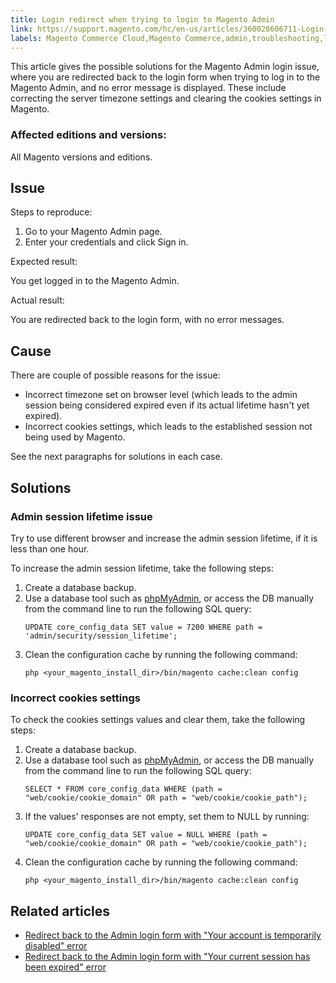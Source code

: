 ```yaml
---
title: Login redirect when trying to login to Magento Admin
link: https://support.magento.com/hc/en-us/articles/360028606711-Login-redirect-when-trying-to-login-to-Magento-Admin
labels: Magento Commerce Cloud,Magento Commerce,admin,troubleshooting,login
---
```


<p>This article gives the possible solutions for the Magento Admin login issue, where you are redirected back to the login form when trying to log in to the Magento Admin, and no error message is displayed. These include correcting the server timezone settings and clearing the cookies settings in Magento.</p>
<h3>Affected editions and versions: </h3>
<p>All Magento versions and editions.</p>
<h2>Issue</h2>
<p>Steps to reproduce:</p>
<ol>
<li>Go to your Magento Admin page.</li>
<li>Enter your credentials and click Sign in.</li>
</ol>
<p>Expected result:</p>
<p>You get logged in to the Magento Admin.</p>
<p>Actual result:</p>
<p>You are redirected back to the login form, with no error messages.</p>
<h2>Cause</h2>
<p>There are couple of possible reasons for the issue:</p>
<ul>
<li>Incorrect timezone set on browser level (which leads to the admin session being considered expired even if its actual lifetime hasn't yet expired).</li>
<li>Incorrect cookies settings, which leads to the established session not being used by Magento. </li>
</ul>
<p>See the next paragraphs for solutions in each case.</p>
<h2>Solutions</h2>
<h3>Admin session lifetime issue</h3>
<p>Try to use different browser and increase the admin session lifetime, if it is less than one hour.</p>
<p>To increase the admin session lifetime, take the following steps:</p>
<ol>
<li>Create a database backup.</li>
<li>Use a database tool such as <a href="https://devdocs.magento.com/guides/v2.2/install-gde/prereq/optional.html#install-optional-phpmyadmin">phpMyAdmin</a>, or access the DB manually from the command line to run the following SQL query:<br/>
<pre><code class="language-sql">UPDATE core_config_data SET value = 7200 WHERE path = 'admin/security/session_lifetime';
</code></pre>
</li>
<li>Clean the configuration cache by running the following command:
<pre><code class="language-bash">php &lt;your_magento_install_dir&gt;/bin/magento cache:clean config</code></pre>
</li>
</ol>
<h3>Incorrect cookies settings</h3>
<p>To check the cookies settings values and clear them, take the following steps:</p>
<ol>
<li>Create a database backup.</li>
<li>Use a database tool such as <a href="https://devdocs.magento.com/guides/v2.2/install-gde/prereq/optional.html#install-optional-phpmyadmin">phpMyAdmin</a>, or access the DB manually from the command line to run the following SQL query:<br/>
<pre><code class="language-sql">SELECT * FROM core_config_data WHERE (path = "web/cookie/cookie_domain" OR path = "web/cookie/cookie_path");</code></pre>
</li>
<li>If the values' responses are not empty, set them to NULL by running:
<pre><code class="language-sql">UPDATE core_config_data SET value = NULL WHERE (path = "web/cookie/cookie_domain" OR path = "web/cookie/cookie_path");</code></pre>
</li>
<li>Clean the configuration cache by running the following command:
<pre><code class="language-bash">php &lt;your_magento_install_dir&gt;/bin/magento cache:clean config</code></pre>
</li>
</ol>
<h2>Related articles</h2>
<ul>
<li><a href="https://support.magento.com/hc/en-us/articles/360028606831">Redirect back to the Admin login form with "Your account is temporarily disabled" error</a></li>
<li><a href="https://support.magento.com/hc/en-us/articles/360028441671">Redirect back to the Admin login form with "Your current session has been expired" error</a></li>
</ul>
<p> </p>